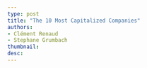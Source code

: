 ```yaml
---
type: post
title: "The 10 Most Capitalized Companies"
authors:
- Clément Renaud
- Stephane Grumbach
thumbnail:
desc:
---
```

